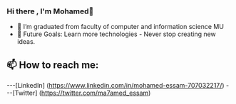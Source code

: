 ### Hi there , I'm Mohamed👋
- 🌱 I’m graduated from faculty of computer and information science MU 
- 🎯 Future Goals: Learn more technologies - Never stop creating new ideas.
## 📫 How to reach me: 
---[LinkedIn]
(https://www.linkedin.com/in/mohamed-essam-707032217/)
---[Twitter]
(https://twitter.com/ma7amed_essam)
<!--
**mohamedessamm1/mohamedessamm1** is a ✨ _special_ ✨ repository because its `README.md` (this file) appears on your GitHub profile.

Here are some ideas to get you started:

- 🔭 I’m currently working on ...
- 🌱 I’m currently learning flutter
- 👯 I’m looking to collaborate on ...
- 🤔 I’m looking for help with ...
- 💬 Ask me about ...
- 📫 How to reach me: 
- 😄 Pronouns: ...
- ⚡ Fun fact: ...
-->

